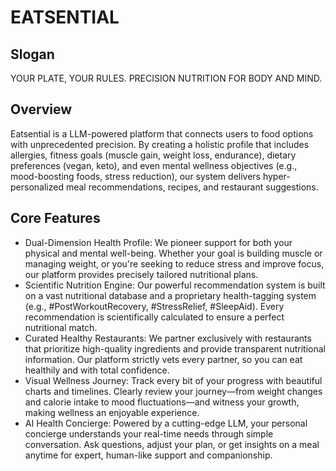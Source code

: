 # EATSENTIAL

## Slogan
YOUR PLATE, YOUR RULES. PRECISION NUTRITION FOR BODY AND MIND.

## Overview
Eatsential is a LLM-powered platform that connects users to food options with unprecedented precision. By creating a holistic profile that
includes allergies, fitness goals (muscle gain, weight loss, endurance), dietary preferences (vegan, keto), and even mental wellness
objectives (e.g., mood-boosting foods, stress reduction), our system delivers hyper-personalized meal recommendations, recipes, and
restaurant suggestions.

## Core Features
- Dual-Dimension Health Profile: We pioneer support for both your physical and mental well-being. Whether your goal is building muscle or managing weight, or you're seeking to reduce stress and improve focus, our platform provides precisely tailored nutritional plans.
- Scientific Nutrition Engine: Our powerful recommendation system is built on a vast nutritional database and a proprietary health-tagging system (e.g., #PostWorkoutRecovery, #StressRelief, #SleepAid). Every recommendation is scientifically calculated to ensure a perfect nutritional match.
- Curated Healthy Restaurants: We partner exclusively with restaurants that prioritize high-quality ingredients and provide transparent nutritional information. Our platform strictly vets every partner, so you can eat healthily and with total confidence.
- Visual Wellness Journey: Track every bit of your progress with beautiful charts and timelines. Clearly review your journey—from weight changes and calorie intake to mood fluctuations—and witness your growth, making wellness an enjoyable experience.
- AI Health Concierge: Powered by a cutting-edge LLM, your personal concierge understands your real-time needs through simple conversation. Ask questions, adjust your plan, or get insights on a meal anytime for expert, human-like support and companionship.